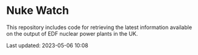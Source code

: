# Nuke Watch

This repository includes code for retrieving the latest information available on the output of EDF nuclear power plants in the UK.

Last updated: 2023-05-06 10:08